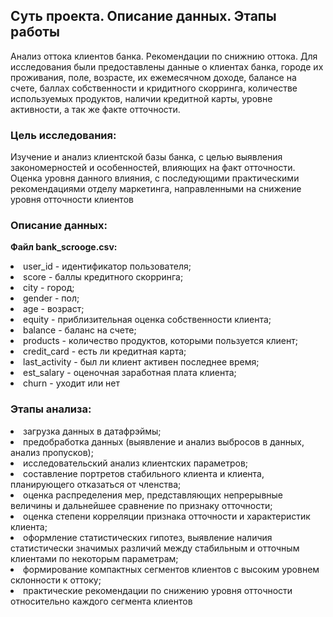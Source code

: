 ## **Суть проекта. Описание данных. Этапы работы**

Анализ оттока клиентов банка. Рекомендации по снижнию оттока.
Для исследования были предоставлены данные о клиентах банка, городе их проживания, поле, возрасте, их ежемесячном доходе, балансе на счете, баллах собственности и кридитного скорринга, количестве используемых продуктов, наличии кредитной карты, уровне активности, а так же факте отточности.

### **Цель исследования:**
Изучение и анализ клиентской базы банка, с целью выявления закономерностей и особенностей, влияющих на факт отточности. Оценка уровня данного влияния, с последующими практическими рекомендациями отделу маркетинга, направленными на снижение уровня отточности клиентов

### **Описание данных:**
**Файл bank_scrooge.csv:**

<li>
user_id - идентификатор пользователя;
<li>
score - баллы кредитного скорринга;
<li>
city - город;
<li>
gender - пол;
<li>
age - возраст;
<li>
equity - приблизительная оценка собственности клиента;
<li>
balance - баланс на счете;
<li>
products - количество продуктов, которыми пользуется клиент;
<li>
credit_card - есть ли кредитная карта;
<li>
last_activity - был ли клиент активен последнее время;
<li>
est_salary - оценочная заработная плата клиента;
<li>
churn - уходит или нет

### **Этапы анализа:**

<li>
загрузка данных в датафрэймы;
<li>
предобработка данных (выявление и анализ выбросов в данных, анализ пропусков);
<li>
исследовательский анализ клиентских параметров;
<li>
составление портретов стабильного клиента и клиента, планирующего отказаться от членства;
<li>
оценка распределения мер, представляющих непрерывные величины и дальнейшее сравнение по признаку отточности;
<li>
оценка степени корреляции признака отточности и характеристик клиента;
<li>
оформление статистических гипотез, выявление наличия статистически значимых различий между стабильным и отточным клиентами по некоторым параметрам;
<li>
формирование компактных сегментов клиентов с высоким уровнем склонности к оттоку;
<li>
практические рекомендации по снижению уровня отточности относительно каждого сегмента клиентов
